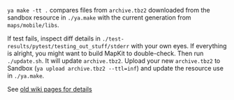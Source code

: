 ```ya make -tt .``` compares files from ```archive.tbz2``` downloaded from the sandbox resource in ```./ya.make``` with the current generation from ```maps/mobile/libs```.

If test fails, inspect diff details in ```./test-results/pytest/testing_out_stuff/stderr``` with your own eyes. If everything is alright, you might want to build MapKit to double-check. Then run ```./update.sh```. It will update  ```archive.tbz2```. Upload your new ```archive.tbz2``` to Sandbox (```ya upload archive.tbz2 --ttl=inf```) and update the resource use in ```./ya.make```.

See [old wiki pages for details](https://wiki.yandex-team.ru/maps/dev/core/mobile/mapkit/autobindings/)
